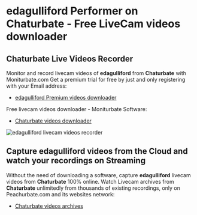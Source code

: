 # edagulliford Performer on Chaturbate - Free LiveCam videos downloader

## Chaturbate Live Videos Recorder

Monitor and record livecam videos of **edagulliford** from **Chaturbate** with Moniturbate.com
Get a premium trial for free by just and only registering with your Email address:
* [edagulliford Premium videos downloader](https://moniturbate.com/request-demo-licence-key.html)

Free livecam videos downloader - Moniturbate Software:
* [Chaturbate videos downloader](https://moniturbate.com/moniturbate-download-software.html)

![edagulliford livecam videos recorder](https://peachurnet.com/templates/moniturbate-software.png)


## Capture edagulliford videos from the Cloud and watch your recordings on Streaming

Without the need of downloading a software, capture **edagulliford** livecam videos from **Chaturbate** 100% online.
Watch Livecam archives from **Chaturbate** unlimitedly from thousands of existing recordings, only on Peachurbate.com and its websites network:
* [Chaturbate videos archives](https://peachurnet.com/)